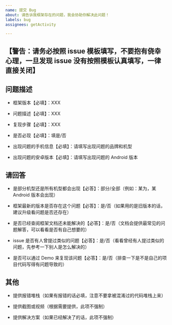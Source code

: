 ```yaml
---
name: 提交 Bug
about: 请告诉我框架存在的问题，我会协助你解决此问题！
labels: bug
assignees: getActivity

---
```


## 【警告：请务必按照 issue 模板填写，不要抱有侥幸心理，一旦发现 issue 没有按照模板认真填写，一律直接关闭】

## 问题描述

* 框架版本【必填】：XXX

* 问题描述【必填】：XXX

* 复现步骤【必填】：XXX

* 是否必现【必填】：填是/否

* 出现问题的手机信息【必填】：请填写出现问题的品牌和机型

* 出现问题的安卓版本【必填】：请填写出现问题的 Android 版本

## 请回答

* 是部分机型还是所有机型都会出现【必答】：部分/全部（例如：某为，某 Android 版本会出现）

* 框架最新的版本是否存在这个问题【必答】：是/否（如果用的是旧版本的话，建议升级看问题是否还存在）

* 是否已经查阅框架文档还未能解决的【必答】：是/否（文档会提供最常见的问题解答，可以看看是否有自己想要的）

* issue 是否有人曾提过类似的问题【必答】：是/否（看看曾经有人提过类似的问题，先参考一下别人是怎么解决的）

* 是否可以通过 Demo 来复现该问题【必答】：是/否（排查一下是不是自己的项目代码写得有问题导致的）

## 其他

* 提供报错堆栈（如果有报错的话必填，注意不要拿被混淆过的代码堆栈上来）

* 提供截图或视频（根据需要提供，此项不强制）

* 提供解决方案（如果已经解决了的话，此项不强制）